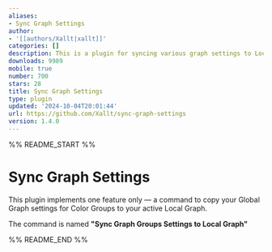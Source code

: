 ```yaml
---
aliases:
- Sync Graph Settings
author:
- '[[authors/Xallt|xallt]]'
categories: []
description: This is a plugin for syncing various graph settings to Local Graphs
downloads: 9989
mobile: true
number: 700
stars: 28
title: Sync Graph Settings
type: plugin
updated: '2024-10-04T20:01:44'
url: https://github.com/Xallt/sync-graph-settings
version: 1.4.0
---
```


%% README_START %%

# Sync Graph Settings

This plugin implements one feature only &mdash; a command to copy your Global Graph settings for Color Groups to your active Local Graph.

The command is named **"Sync Graph Groups Settings to Local Graph"**


%% README_END %%